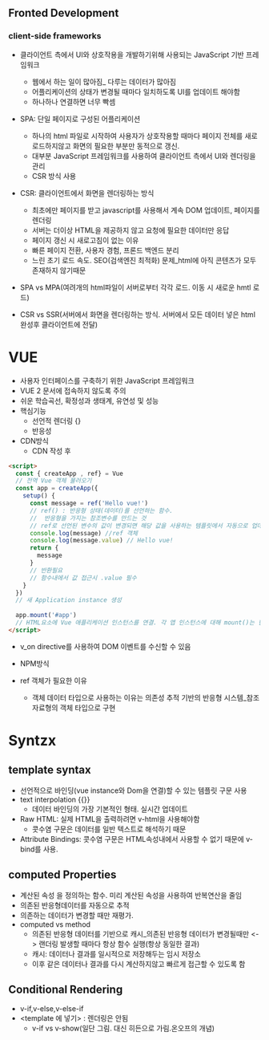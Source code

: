 ## Fronted Development
### client-side frameworks
- 클라이언트 측에서 UI와 상호작용을 개발하기위해 사용되는 JavaScript 기반 프레임워크
  - 웹에서 하는 일이 많아짐_ 다루는 데이터가 많아짐
  - 어플리케이션의 상태가 변경될 때마다 일치하도록 UI를 업데이트 해야함
  - 하나하나 연결하면 너무 빡셈

- SPA: 단일 페이지로 구성된 어플리케이션
  - 하나의 html 파일로 시작하여 사용자가 상호작용할 때마다 페이지 전체를 새로 로드하지않고 화면의 필요한 부분만 동적으로 갱신.
  - 대부분 JavaScript 프레임워크를 사용하여 클라이언트 측에서 UI와 렌더링을 관리
  - CSR 방식 사용
- CSR: 클라이언트에서 화면을 렌더링하는 방식  
  - 최초에만 페이지를 받고 javascript를 사용해서 계속 DOM 업데이트, 페이지를 렌더링
  - 서버는 더이상 HTML을 제공하지 않고 요청에 필요한 데이터만 응답
  - 페이지 갱신 시 새로고침이 없는 이유
  - 빠른 페이지 전환, 사용자 경험, 프론드 백엔드 분리
  - 느린 초기 로드 속도. SEO(검색엔진 최적화) 문제_html에 아직 콘텐츠가 모두 존재하지 않기때문
- SPA vs MPA(여려개의 html파일이 서버로부터 각각 로드. 이동 시 새로운 hmtl 로드)
- CSR vs SSR(서버에서 화면을 렌더링하는 방식. 서버에서 모든 데이터 넣은 html 완성후 클라이언트에 전달)

# VUE
- 사용자 인터페이스를 구축하기 위한 JavaScript 프레임워크
- VUE 2 문서에 접속하지 않도록 주의
- 쉬운 학습곡선, 확정성과 생태계, 유연성 및 성능
- 핵심기능
  - 선언적 렌더링 {}
  - 반응성
- CDN방식
  - CDN 작성 후
```html
<script>
  const { createApp , ref} = Vue
  // 전역 Vue 객체 불러오기
  const app = createApp({
    setup() {
      const message = ref('Hello vue!')
      // ref() : 반응형 상태(데이터)를 선언하는 함수.
      //  반응형을 가지는 참조변수를 만드는 것
      // ref로 선언된 변수의 값이 변경되면 해당 값을 사용하는 템플릿에서 자동으로 업데이트
      console.log(message) //ref 객체
      console.log(message.value) // Hello vue!
      return {
        message
      }
      // 반환필요
      // 함수내에서 값 접근시 .value 필수
    }
  })
  // 새 Application instance 생성
 
  app.mount('#app')
  // HTML요소에 Vue 애플리케이션 인스턴스를 연결. 각 앱 인스턴스에 대해 mount()는 한번만 호출 가능
</script>
```
- v_on directive를 사용하여 DOM 이벤트를 수신할 수 있음
- NPM방식

- ref 객체가 필요한 이유
  - 객체 데이터 타입으로 사용하는 이유는  의존성 추적 기반의 반응형 시스템_참조 자료형의 객체 타입으로 구현

# Syntzx
## template syntax
- 선언적으로 바인딩(vue instance와 Dom을 연결)할 수 있는 템플릿 구문 사용
- text interpolation {{}}
  - 데이터 바인딩의 가장 기본적인 형태. 실시간 업데이트
- Raw HTML: 실제 HTML을 출력하려면 v-html을 사용해야함
  - 콧수염 구문은 데이터를 일반 텍스트로 해석하기 때문
- Attribute Bindings: 콧수염 구문은 HTML속성내에서 사용할 수 없기 때문에 v-bind를 사용. 


## computed Properties
- 계산된 속성 을 정의하는 함수. 미리 계산된 속성을 사용하여 반복연산을 줄임
- 의존된 반응형데이터를 자동으로 추적
- 의존하는 데이터가 변경할 때만 재평가.
- computed vs method
  - 의존된 반응형 데이터를 기반으로 캐시_의존된 반응형 데이터가 변경될때만 <-> 랜더링 발생할 때마다 항상 함수 실행(항상 동일한 결과)
  - 캐시: 데이터나 결과를 일시적으로 저장해두는 임시 저장소
  - 이후 같은 데이터나 결과를 다시 계산하지않고 빠르게 접근할 수 있도록 함

## Conditional Rendering
- v-if,v-else,v-else-if
- <template 에 넣기> : 렌더링은 안됨
  - v-if vs v-show(일단 그림. 대신 히든으로 가림.온오프의 개념)